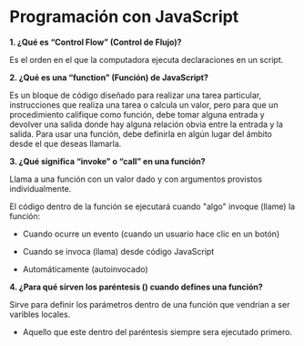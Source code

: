# Programación con JavaScript

__1. ¿Qué es “Control Flow” (Control de Flujo)?__

Es el orden en el que la computadora ejecuta declaraciones en un script.
     
__2. ¿Qué es una “function” (Función) de JavaScript?__

Es un bloque de código diseñado para realizar una tarea particular, instrucciones que realiza una tarea o calcula un valor, pero para que un procedimiento califique como función, debe tomar alguna entrada y devolver una salida donde hay alguna relación obvia entre la entrada y la salida. Para usar una  función, debe definirla en algún lugar del ámbito desde el que deseas llamarla.
     
__3. ¿Qué significa “invoke” o “call” en una función?__

Llama a una función con un valor dado y con argumentos provistos individualmente.

El código dentro de la función se ejecutará cuando "algo" invoque (llame) la función:

+ Cuando ocurre un evento (cuando un usuario hace clic en un botón)

+ Cuando se invoca (llama) desde código JavaScript

+ Automáticamente (autoinvocado)

__4. ¿Para qué sirven los paréntesis () cuando defines una función?__

Sirve para definir los parámetros dentro de una función que vendrían a ser varibles locales.
     
+ Aquello que este dentro del paréntesis siempre sera ejecutado primero.


